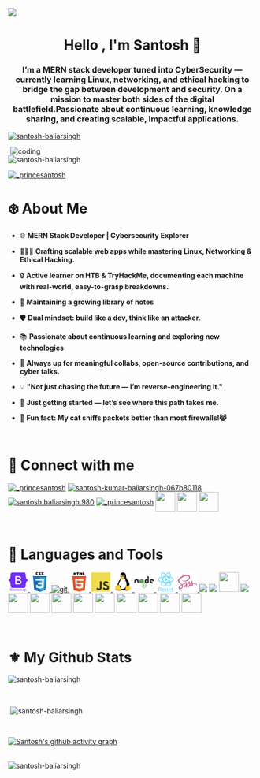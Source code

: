 
<img src="https://github.com/user-attachments/assets/f6df314f-6e02-4f75-9ece-459badc3f505" >

<h1 align="center">Hello , I'm Santosh 👋</h1>
<h3 align="center">I’m a MERN stack developer tuned into CyberSecurity — currently learning Linux, networking, and ethical hacking to bridge the gap between development and security. On a mission to master both sides of the digital battlefield.Passionate about continuous learning, knowledge sharing, and creating scalable, impactful applications.</h3>

<p align="left"> <a href="https://github.com/ryo-ma/github-profile-trophy"><img src="https://github-profile-trophy.vercel.app/?username=santosh-baliarsingh" alt="santosh-baliarsingh" /></a> </p>

<img align="right" alt="coding" width="500" src="https://lyshtechnology.com/admin/assets/img/animation_images/developer.gif"/>

<p align="left"> <img src="https://komarev.com/ghpvc/?username=santosh-baliarsingh&label=Profile%20views&color=0e75b6&style=flat" alt="santosh-baliarsingh" /> </p>

<p align="left"> <a href="https://twitter.com/_princesantosh" target="blank"><img src="https://img.shields.io/twitter/follow/_princesantosh?logo=twitter&style=for-the-badge" alt="_princesantosh" /></a> </p>
<h1> ❄️ About Me</h1>

- 🌐 **MERN Stack Developer | Cybersecurity Explorer**
  
- 🧑🏻‍💻 **Crafting scalable web apps while mastering Linux, Networking & Ethical Hacking.**
  
- 🔒 **Active learner on HTB & TryHackMe, documenting each machine with real-world, easy-to-grasp breakdowns.**
  
- 📖 **Maintaining a growing library of notes**

- 🛡️ **Dual mindset: build like a dev, think like an attacker.**

- 📚 **Passionate about continuous learning and exploring new technologies**

- 🤝 **Always up for meaningful collabs, open-source contributions, and cyber talks.**
  
- 💡 **"Not just chasing the future — I’m reverse-engineering it."**
  
- 🐺 **Just getting started — let’s see where this path takes me.**

- 🎉 **Fun fact: My cat sniffs packets better than most firewalls!😸**

<br/>
<h1 align="left">🍁 Connect with me</h3>
<div>
<p align="left">
<a href="https://twitter.com/_princesantosh" target="blank"><img align="center" src="https://img.icons8.com/ios-filled/50/twitterx--v1.png" alt="_princesantosh" width="40" height="40" /></a>
<a href="https://linkedin.com/in/santosh-kumar-baliarsingh-067b80118" target="blank"><img align="center" src="https://raw.githubusercontent.com/rahuldkjain/github-profile-readme-generator/master/src/images/icons/Social/linked-in-alt.svg" alt="santosh-kumar-baliarsingh-067b80118" height="30" width="40" /></a>
<a href="https://fb.com/santosh.baliarsingh.980" target="blank"><img align="center" src="https://raw.githubusercontent.com/rahuldkjain/github-profile-readme-generator/master/src/images/icons/Social/facebook.svg" alt="santosh.baliarsingh.980" height="30" width="40" /></a>
<a href="https://instagram.com/_princesantosh" target="blank"><img align="center" src="https://raw.githubusercontent.com/rahuldkjain/github-profile-readme-generator/master/src/images/icons/Social/instagram.svg" alt="_princesantosh" height="30" width="40" /></a>
<a href="https://discordapp.com/users/729731548605317230" target="blank"><img align="center" src="https://img.icons8.com/3d-fluency/94/discord-logo.png" height="40" width="40"/></a>  
<a href="https://join.skype.com/invite/wkeAsW77iHaD" target="blank"><img align="center" src="https://img.icons8.com/fluency/48/skype.png" height="40" width="40"/></a>
<a href="https://tryhackme.com/p/AlphaWolfSec" target="blank" alt="AlphaWolfSec"><img align="center" src="https://assets.streamlinehq.com/image/private/w_300,h_300,ar_1/f_auto/v1/icons/logos/tryhackme-vpbxyth62mbot3imfcpb08.png/tryhackme-anodupj9mqt3ekhc90qmo9.png?_a=DATAdtAAZAA0" height="40" width="40"/></a>
 
</p>
</div>
<br/>

<h1 align="left">🔱 Languages and Tools</h3>
<div>
<p align="left"> <a href="https://getbootstrap.com" target="_blank" rel="noreferrer"> <img src="https://raw.githubusercontent.com/devicons/devicon/master/icons/bootstrap/bootstrap-plain-wordmark.svg" alt="bootstrap" width="40" height="40"/> </a> <a href="https://www.w3schools.com/css/" target="_blank" rel="noreferrer"> <img src="https://raw.githubusercontent.com/devicons/devicon/master/icons/css3/css3-original-wordmark.svg" alt="css3" width="40" height="40"/> </a> <a href="https://git-scm.com/" target="_blank" rel="noreferrer"> <img src="https://www.vectorlogo.zone/logos/git-scm/git-scm-icon.svg" alt="git" width="40" height="40"/> </a> <a href="https://www.w3.org/html/" target="_blank" rel="noreferrer"> <img src="https://raw.githubusercontent.com/devicons/devicon/master/icons/html5/html5-original-wordmark.svg" alt="html5" width="40" height="40"/> </a> <a href="https://developer.mozilla.org/en-US/docs/Web/JavaScript" target="_blank" rel="noreferrer"> <img src="https://raw.githubusercontent.com/devicons/devicon/master/icons/javascript/javascript-original.svg" alt="javascript" width="40" height="40"/> </a> <a href="https://www.linux.org/" target="_blank" rel="noreferrer"> <img src="https://raw.githubusercontent.com/devicons/devicon/master/icons/linux/linux-original.svg" alt="linux" width="40" height="40"/> </a> <a href="https://nodejs.org" target="_blank" rel="noreferrer"> <img src="https://raw.githubusercontent.com/devicons/devicon/master/icons/nodejs/nodejs-original-wordmark.svg" alt="nodejs" width="40" height="40"/> </a> <a href="https://reactjs.org/" target="_blank" rel="noreferrer"> <img src="https://raw.githubusercontent.com/devicons/devicon/master/icons/react/react-original-wordmark.svg" alt="react" width="40" height="40"/> </a> <a href="https://sass-lang.com" target="_blank" rel="noreferrer"> <img src="https://raw.githubusercontent.com/devicons/devicon/master/icons/sass/sass-original.svg" alt="sass" width="40" height="40"/> </a> 
<img src="https://img.icons8.com/color/48/undefined/visual-studio-code-2019.png"/>
<img src="https://img.icons8.com/color/48/000000/redux.png"/>
<img src="https://cdn.jsdelivr.net/gh/devicons/devicon/icons/jest/jest-plain.svg" width="40" height="40" />
<img src="https://img.icons8.com/color/48/null/tailwind_css.png"/>  
<img src="https://img.icons8.com/?size=100&id=bosfpvRzNOG8&format=png&color=000000"  width="40" height="40" /> 
<img src="https://img.icons8.com/?size=100&id=PZQVBAxaueDJ&format=png&color=000000"  width="40" height="40" /> 
<img src="https://img.icons8.com/?size=100&id=uJM6fQYqDaZK&format=png&color=000000"  width="40" height="40" /> 
<img src="https://img.icons8.com/?size=100&id=MWiBjkuHeMVq&format=png&color=000000"  width="40" height="40" /> 
<img src="https://img.icons8.com/?size=100&id=BUnExfsRs3CW&format=png&color=000000"  width="40" height="40" />   
<img src="https://img.icons8.com/?size=100&id=9MJf0ngDwS8z&format=png&color=000000"  width="40" height="40" />  
<img src="https://img.icons8.com/?size=100&id=l75OEUJkPAk4&format=png&color=000000"  width="40" height="40" /> 
<img src="https://img.icons8.com/?size=100&id=101665&format=png&color=000000"  width="40" height="40" /> 
<img src="https://img.icons8.com/?size=100&id=9OGIyU8hrxW5&format=png&color=000000"  width="40" height="40" /> 
 

</p>
</div>
<br/>
<h1>⚜️ My Github Stats</h1>
<div>
<p><img src="https://github-readme-stats.vercel.app/api/top-langs?username=santosh-baliarsingh&show_icons=true&locale=en&layout=compact" alt="santosh-baliarsingh" /></p>
</div>
<br/>
<p>&nbsp;<img align="center" src="https://github-readme-stats.vercel.app/api?username=santosh-baliarsingh&show_icons=true&locale=en" alt="santosh-baliarsingh" /></p>
<br/>

[![Santosh's github activity graph](https://github-readme-activity-graph.vercel.app/graph?username=Santosh-Baliarsingh&theme=react-dark)](https://github.com/Santosh-Baliarsingh/github-readme-activity-graph)

<br/>
<img align="center" src="https://streak-stats.demolab.com?user=Santosh-Baliarsingh" alt="santosh-baliarsingh"/>
